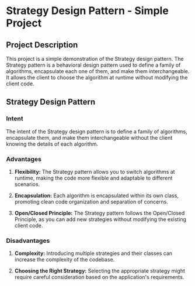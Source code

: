 # Strategy Design Pattern - Simple Project

## Project Description

This project is a simple demonstration of the Strategy design pattern. The Strategy pattern is a behavioral design pattern used to define a family of algorithms, encapsulate each one of them, and make them interchangeable. It allows the client to choose the algorithm at runtime without modifying the client code.

## Strategy Design Pattern

### Intent

The intent of the Strategy design pattern is to define a family of algorithms, encapsulate them, and make them interchangeable without the client knowing the details of each algorithm.

### Advantages

1. **Flexibility:** The Strategy pattern allows you to switch algorithms at runtime, making the code more flexible and adaptable to different scenarios.

2. **Encapsulation:** Each algorithm is encapsulated within its own class, promoting clean code organization and separation of concerns.

3. **Open/Closed Principle:** The Strategy pattern follows the Open/Closed Principle, as you can add new strategies without modifying the existing client code.

### Disadvantages

1. **Complexity:** Introducing multiple strategies and their classes can increase the complexity of the codebase.

2. **Choosing the Right Strategy:** Selecting the appropriate strategy might require careful consideration based on the application's requirements.
